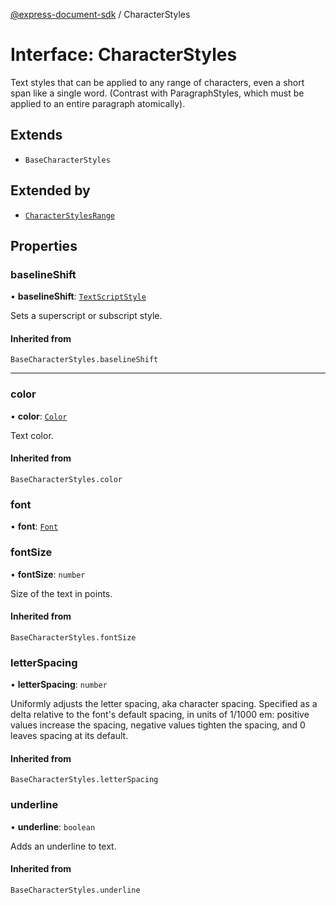 [@express-document-sdk](../overview.md) / CharacterStyles

# Interface: CharacterStyles

Text styles that can be applied to any range of characters, even a short span like a single word. (Contrast with
ParagraphStyles, which must be applied to an entire paragraph atomically).

## Extends

-   `BaseCharacterStyles`

## Extended by

-   [`CharacterStylesRange`](character-styles-range.md)

## Properties

### baselineShift

• **baselineShift**: [`TextScriptStyle`](../enumerations/TextScriptStyle.md)

Sets a superscript or subscript style.

#### Inherited from

`BaseCharacterStyles.baselineShift`

---

### color

• **color**: [`Color`](color.md)

Text color.

#### Inherited from

`BaseCharacterStyles.color`

<HorizontalLine />

### font

• **font**: [`Font`](../type-aliases/font.md)

<HorizontalLine />

### fontSize

• **fontSize**: `number`

Size of the text in points.

#### Inherited from

`BaseCharacterStyles.fontSize`

<HorizontalLine />

### letterSpacing

• **letterSpacing**: `number`

Uniformly adjusts the letter spacing, aka character spacing. Specified as a delta relative to the font's default
spacing, in units of 1/1000 em: positive values increase the spacing, negative values tighten the spacing, and 0
leaves spacing at its default.

#### Inherited from

`BaseCharacterStyles.letterSpacing`

<HorizontalLine />

### underline

• **underline**: `boolean`

Adds an underline to text.

#### Inherited from

`BaseCharacterStyles.underline`
